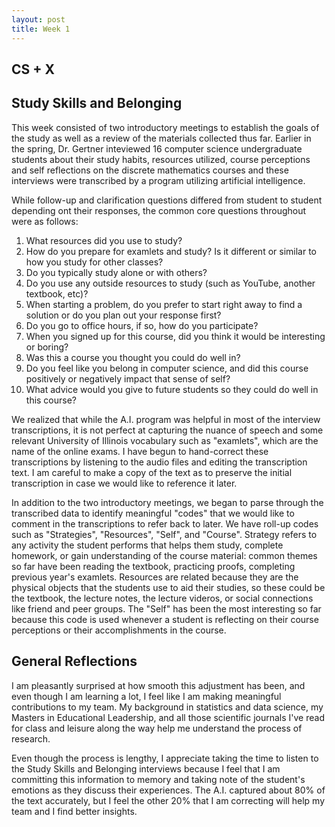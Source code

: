 ```yaml
---
layout: post
title: Week 1
---
```


## CS + X


## Study Skills and Belonging
This week consisted of two introductory meetings to establish the goals of the study as well as a review of the materials collected thus far. Earlier in the spring, Dr. Gertner inteviewed 16 computer science undergraduate students about their study habits, resources utilized, course perceptions and self reflections on the discrete mathematics courses and these interviews were transcribed by a program utilizing artificial intelligence.

While follow-up and clarification questions differed from student to student depending ont their responses, the common core questions throughout were as follows:
1. What resources did you use to study?
2. How do you prepare for examlets and study? Is it different or similar to how you study for other classes?
3. Do you typically study alone or with others?
4. Do you use any outside resources to study (such as YouTube, another textbook, etc)?
5. When starting a problem, do you prefer to start right away to find a solution or do you plan out your response first?
6. Do you go to office hours, if so, how do you participate?
7. When you signed up for this course, did you think it would be interesting or boring?
8. Was this a course you thought you could do well in?
9. Do you feel like you belong in computer science, and did this course positively or negatively impact that sense of self?
10. What advice would you give to future students so they could do well in this course?

We realized that while the A.I. program was helpful in most of the interview transcriptions, it is not perfect at capturing the nuance of speech and some relevant University of Illinois vocabulary such as "examlets", which are the name of the online exams. I have begun to hand-correct these transcriptions by listening to the audio files and editing the transcription text. I am careful to make a copy of the text as to preserve the initial transcription in case we would like to reference it later.

In addition to the two introductory meetings, we began to parse through the transcribed data to identify meaningful "codes" that we would like to comment in the transcriptions to refer back to later. We have roll-up codes such as "Strategies", "Resources", "Self", and "Course". Strategy refers to any activity the student performs that helps them study, complete homework, or gain understanding of the course material: common themes so far have been reading the textbook, practicing proofs, completing previous year's examlets. Resources are related because they are the physical objects that the students use to aid their studies, so these could be the textbook, the lecture notes, the lecture videros, or social connections like friend and peer groups. The "Self" has been the most interesting so far because this code is used whenever a student is reflecting on their course perceptions or their accomplishments in the course.

## General Reflections
I am pleasantly surprised at how smooth this adjustment has been, and even though I am learning a lot, I feel like I am making meaningful contributions to my team. My background in statistics and data science, my Masters in Educational Leadership, and all those scientific journals I've read for class and leisure along the way help me understand the process of research. 

Even though the process is lengthy, I appreciate taking the time to listen to the Study Skills and Belonging interviews because I feel that I am committing this information to memory and taking note of the student's emotions as they discuss their experiences. The A.I. captured about 80% of the text accurately, but I feel the other 20% that I am correcting will help my team and I find better insights.

